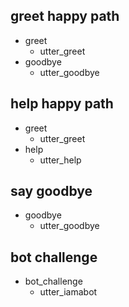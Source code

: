 ## greet happy path
* greet
  - utter_greet
* goodbye
  - utter_goodbye

## help happy path
* greet
  - utter_greet
* help
  - utter_help

## say goodbye
* goodbye
  - utter_goodbye

## bot challenge
* bot_challenge
  - utter_iamabot
